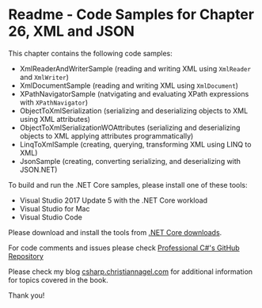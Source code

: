 # Readme - Code Samples for Chapter 26, XML and JSON

This chapter contains the following code samples:

* XmlReaderAndWriterSample (reading and writing XML using `XmlReader` and `XmlWriter`)
* XmlDocumentSample (reading and writing XML using `XmlDocument`)
* XPathNavigatorSample (natvigating and evaluating XPath expressions with `XPathNavigator`)
* ObjectToXmlSerialization (serializing and deserializing objects to XML using XML attributes)
* ObjectToXmlSerializationWOAttributes  (serializing and deserializing objects to XML applying attributes programmatically)
* LinqToXmlSample (creating, querying, transforming XML using LINQ to XML)
* JsonSample (creating, converting serializing, and deserializing with JSON.NET)

To build and run the .NET Core samples, please install one of these tools:

* Visual Studio 2017 Update 5 with the .NET Core workload
* Visual Studio for Mac
* Visual Studio Code

Please download and install the tools from [.NET Core downloads](https://www.microsoft.com/net/core#).
 
For code comments and issues please check [Professional C#'s GitHub Repository](https://github.com/ProfessionalCSharp/ProfessionalCSharp7)

Please check my blog [csharp.christiannagel.com](https://csharp.christiannagel.com "csharp.christiannagel.com") for additional information for topics covered in the book.

Thank you!